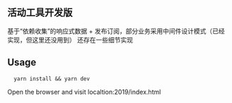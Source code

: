 ## 活动工具开发版

基于“依赖收集”的响应式数据 + 发布订阅，部分业务采用中间件设计模式（已经实现，但这里还没用到）
还存在一些细节实现

## Usage

```
  yarn install && yarn dev
```

Open the browser and visit localtion:2019/index.html